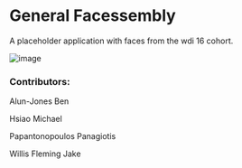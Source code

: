 # General Facessembly

A placeholder application with faces from the wdi 16 cohort.

![image](http://i.imgur.com/dnJYrfA.png)

### Contributors:

Alun-Jones Ben

Hsiao Michael

Papantonopoulos Panagiotis

Willis Fleming Jake 